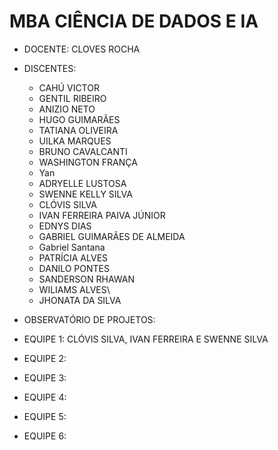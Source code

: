 # MBA CIÊNCIA DE DADOS E IA
- DOCENTE: CLOVES ROCHA
- DISCENTES: 
  - CAHÚ VICTOR
  - GENTIL RIBEIRO
  - ANIZIO NETO
  - HUGO GUIMARÃES
  - TATIANA OLIVEIRA
  - UILKA MARQUES
  - BRUNO CAVALCANTI
  - WASHINGTON FRANÇA
  - Yan
  - ADRYELLE LUSTOSA
  - SWENNE KELLY SILVA
  - CLÓVIS SILVA
  - IVAN FERREIRA PAIVA JÚNIOR
  - EDNYS DIAS
  - GABRIEL GUIMARÃES DE ALMEIDA
  - Gabriel Santana
  -  PATRÍCIA ALVES
  - DANILO PONTES
  - SANDERSON RHAWAN
  - WILIAMS ALVES\
  - JHONATA DA SILVA

- OBSERVATÓRIO DE PROJETOS:
- EQUIPE 1: CLÓVIS SILVA, IVAN FERREIRA E SWENNE SILVA
- EQUIPE 2:
- EQUIPE 3:
- EQUIPE 4:
- EQUIPE 5:
- EQUIPE 6: 
